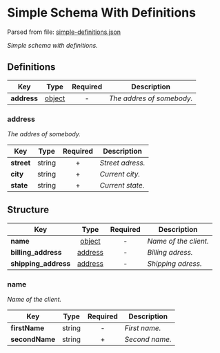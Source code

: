 # __Simple Schema With Definitions__
Parsed from file: [simple-definitions.json](https://github.com/McCastles/JMC/blob/master/examples/simple-definitions.json)

_Simple schema with definitions._
## __Definitions__

|Key|Type|Required|Description|
|-|:-:|:-:|-|
|__address__|[object](#address)|-|_The addres of somebody._|
### __address__
_The addres of somebody._

|Key|Type|Required|Description|
|-|:-:|:-:|-|
|__street__|string|+|_Street adress._|
|__city__|string|+|_Current city._|
|__state__|string|+|_Current state._|
## __Structure__

|Key|Type|Required|Description|
|-|:-:|:-:|-|
|__name__|[object](#name)|-|_Name of the client._|
|__billing_address__|[address](#address)|-|_Billing adress._|
|__shipping_address__|[address](#address)|-|_Shipping adress._|
### __name__
_Name of the client._

|Key|Type|Required|Description|
|-|:-:|:-:|-|
|__firstName__|string|-|_First name._|
|__secondName__|string|+|_Second name._|